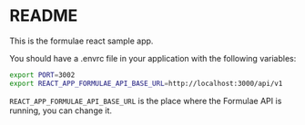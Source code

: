 # README

This is the formulae react sample app.

You should have a .envrc file in your application with the following variables:

```sh
export PORT=3002
export REACT_APP_FORMULAE_API_BASE_URL=http://localhost:3000/api/v1
```

`REACT_APP_FORMULAE_API_BASE_URL` is the place where the Formulae API is
running, you can change it.
